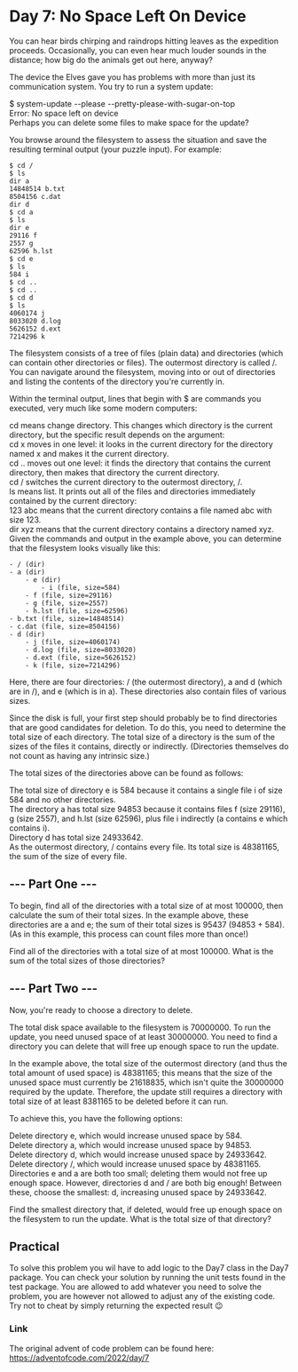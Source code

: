 
# Day 7: No Space Left On Device
You can hear birds chirping and raindrops hitting leaves as the expedition proceeds. Occasionally, you can even hear much louder sounds in the distance; how big do the animals get out here, anyway?

The device the Elves gave you has problems with more than just its communication system. You try to run a system update:

$ system-update --please --pretty-please-with-sugar-on-top  
Error: No space left on device  
Perhaps you can delete some files to make space for the update?

You browse around the filesystem to assess the situation and save the resulting terminal output (your puzzle input). For example:
```  
$ cd /  
$ ls  
dir a  
14848514 b.txt  
8504156 c.dat  
dir d  
$ cd a  
$ ls  
dir e  
29116 f  
2557 g  
62596 h.lst  
$ cd e  
$ ls  
584 i  
$ cd ..  
$ cd ..  
$ cd d  
$ ls  
4060174 j  
8033020 d.log  
5626152 d.ext  
7214296 k  
```
The filesystem consists of a tree of files (plain data) and directories (which can contain other directories or files). The outermost directory is called /. You can navigate around the filesystem, moving into or out of directories and listing the contents of the directory you're currently in.

Within the terminal output, lines that begin with $ are commands you executed, very much like some modern computers:

cd means change directory. This changes which directory is the current directory, but the specific result depends on the argument:  
cd x moves in one level: it looks in the current directory for the directory named x and makes it the current directory.  
cd .. moves out one level: it finds the directory that contains the current directory, then makes that directory the current directory.  
cd / switches the current directory to the outermost directory, /.  
ls means list. It prints out all of the files and directories immediately contained by the current directory:  
123 abc means that the current directory contains a file named abc with size 123.  
dir xyz means that the current directory contains a directory named xyz.  
Given the commands and output in the example above, you can determine that the filesystem looks visually like this:

  ```
- / (dir)  
  - a (dir)  
      - e (dir)  
          - i (file, size=584)  
      - f (file, size=29116)  
      - g (file, size=2557)  
      - h.lst (file, size=62596)  
  - b.txt (file, size=14848514)  
  - c.dat (file, size=8504156)  
  - d (dir)  
      - j (file, size=4060174)  
      - d.log (file, size=8033020)  
      - d.ext (file, size=5626152)  
      - k (file, size=7214296)  
```

Here, there are four directories: / (the outermost directory), a and d (which are in /), and e (which is in a). These directories also contain files of various sizes.

Since the disk is full, your first step should probably be to find directories that are good candidates for deletion. To do this, you need to determine the total size of each directory. The total size of a directory is the sum of the sizes of the files it contains, directly or indirectly. (Directories themselves do not count as having any intrinsic size.)

The total sizes of the directories above can be found as follows:

The total size of directory e is 584 because it contains a single file i of size 584 and no other directories.  
The directory a has total size 94853 because it contains files f (size 29116), g (size 2557), and h.lst (size 62596), plus file i indirectly (a contains e which contains i).  
Directory d has total size 24933642.  
As the outermost directory, / contains every file. Its total size is 48381165, the sum of the size of every file.  

## --- Part One ---
To begin, find all of the directories with a total size of at most 100000, then calculate the sum of their total sizes. In the example above, these directories are a and e; the sum of their total sizes is 95437 (94853 + 584). (As in this example, this process can count files more than once!)

Find all of the directories with a total size of at most 100000. What is the sum of the total sizes of those directories?

## --- Part Two ---
Now, you're ready to choose a directory to delete.

The total disk space available to the filesystem is 70000000. To run the update, you need unused space of at least 30000000. You need to find a directory you can delete that will free up enough space to run the update.

In the example above, the total size of the outermost directory (and thus the total amount of used space) is 48381165; this means that the size of the unused space must currently be 21618835, which isn't quite the 30000000 required by the update. Therefore, the update still requires a directory with total size of at least 8381165 to be deleted before it can run.

To achieve this, you have the following options:

Delete directory e, which would increase unused space by 584.  
Delete directory a, which would increase unused space by 94853.  
Delete directory d, which would increase unused space by 24933642.  
Delete directory /, which would increase unused space by 48381165.  
Directories e and a are both too small; deleting them would not free up enough space. However, directories d and / are both big enough! Between these, choose the smallest: d, increasing unused space by 24933642.

Find the smallest directory that, if deleted, would free up enough space on the filesystem to run the update. What is the total size of that directory?

## Practical
To solve this problem you wil have to add logic to the Day7 class in the Day7 package.
You can check your solution by running the unit tests found in the test package.
You are allowed to add whatever you need to solve the problem, you are however not allowed to adjust any of the existing code.
Try not to cheat by simply returning the expected result 😉


### Link
The original advent of code problem can be found here: https://adventofcode.com/2022/day/7